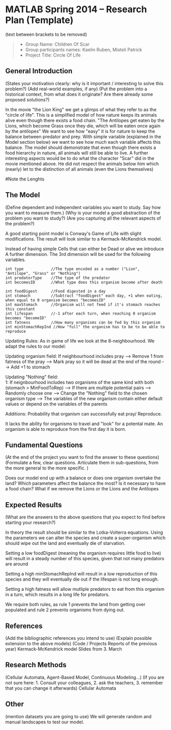 # MATLAB Spring 2014 – Research Plan (Template)
(text between brackets to be removed)

> * Group Name: Children Of Scar
> * Group participants names: Kaelin Ruben, Misteli Patrick
> * Project Title: Circle Of Life

## General Introduction
(States your motivation clearly: why is it important / interesting to solve this problem?)
(Add real-world examples, if any)
(Put the problem into a historical context, from what does it originate? Are there already some proposed solutions?)

In the movie "the Lion King" we get a glimps of what they refer to as the "circle of life". This is a simplified model of how nature keeps its animals alive even though there exists a food chain. "The Antilopes get eaten by the Lions, which become Grass once they die, which will be eaten once again by the antilopes"
We want to see how "easy" it is for nature to keep the balance between predator and prey. With simple variable (explained in the Model section below) we want to see how much each variable affects this balance. The model should demonstrate that even though there exists a food hierarchy in nature, all animals will still be able to live. 
A further interesting aspects would be to do what the character "Scar" did in the movie mentioned above. He did not respect the animals below him which (nearly) let to the distinction of all animals (even the Lions themselves) 

#Note the Lenghts

## The Model
(Define dependent and independent variables you want to study. Say how you want to measure them.) 
(Why is your model a good abstraction of the problem you want to study?)
(Are you capturing all the relevant aspects of the problem?)

A good starting point model is Conway's Game of Life with slight modifications. The result will look similar to a Kermack-McKendrick model.

Instead of having simple Cells that can either be Dead or alive we introduce A further dimension. The 3rd dimension will be used for the following variables.

    int type            //The type encoded as a number ("Lion", "Antilope", "Grass" or "Nothing")
	int predatorType	//The type of the predator
	int becomesID	    //What type does this organism become after death
    
    int foodDigest		//Food digested in a day
	int stomach		    //Subtract "foodDigest" each day, +1 when eating, when equal to 0 organism becomes "becomesID"
    int maxStomach      //Organism will not feed if it's stomach reaches this constant
	int lifespan	    //-1 after each turn, when reaching 0 organism becomes "becomeID"
	int fatness	        //How many organisms can be fed by this organism
    int minStomachRepInd //How "full" the organism has to be to be able to reproduce

    
Updating Rules:
As in game of life we look at the 8-neighbourhood. We adapt the rules to our model:

Updating organism field:
	If neighbourhood includes pray
        --> Remove 1 from fatness of the pray
        --> Mark pray so it will be dead at the end of the round
        --> Add +1 to stomach
    
Updating "Nothing" field:  
	1: If neignbourhood includes two organisms of the same kind with both (stomach > MinFoodToRep)
		--> If there are multiple potential pairs
			--> Randomly choose one
        --> Change the "Nothing" field to the chosen organism type
		--> The variables of the new organism contain either default values or depend on the variables of the parents 
        
Additions: Probability that organism can successfully eat pray/ Reproduce.

It lacks the ability for organisms to travel and "look" for a potental mate. 
An organism is able to reproduce from the first day it is born. 

## Fundamental Questions
(At the end of the project you want to find the answer to these questions)
(Formulate a few, clear questions. Articulate them in sub-questions, from the more general to the more specific. )

Does our model end up with a balance or does one organism overtake the land?
Which parameters affect the balance the most?
Is it necessary to have a food chain?
    What if we remove the Lions or the Lions and the Antilopes


## Expected Results
(What are the answers to the above questions that you expect to find before starting your research?)

In theory the result should be similar to the Lotka-Volterra equations. Using the parameters we can alter the species and create a super-organism which should wipe out the land and eventually die of starvation. 

Setting a low foodDigest (meaning the organism requires little food to live) will result in a steady number of this species, given that not many predators are around
    
Setting a high minStomachRepInd will result in a low reproduction of this species and they will eventually die out if the lifespan is not long enough.

Setting a high fatness will allow mutliple predators to eat from this organism in a turn, which results in a long life for predators. 

We require both rules, as rule 1 prevents the land from getting over populated and rule 2 prevents organisms from dying out.
    


## References 

(Add the bibliographic references you intend to use)
(Explain possible extension to the above models)
(Code / Projects Reports of the previous year)
Kermack-McKendrick model
Slides from 3. March

## Research Methods

(Cellular Automata, Agent-Based Model, Continuous Modeling...) (If you are not sure here: 1. Consult your colleagues, 2. ask the teachers, 3. remember that you can change it afterwards)
Cellular Automata

## Other

(mention datasets you are going to use)
We will generate random and manual landscapes to test our model.
